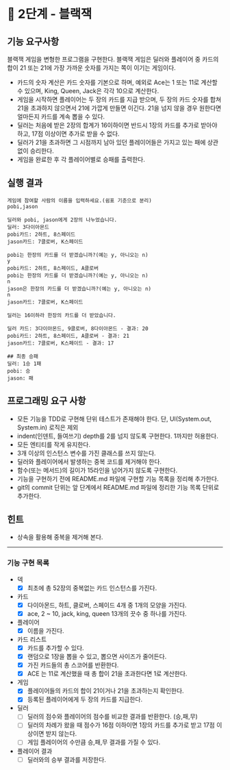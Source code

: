 # 🚀 2단계 - 블랙잭

## 기능 요구사항

블랙잭 게임을 변형한 프로그램을 구현한다. 블랙잭 게임은 딜러와 플레이어 중 카드의 합이 21 또는 21에 가장 가까운 숫자를 가지는 쪽이 이기는 게임이다.

- 카드의 숫자 계산은 카드 숫자를 기본으로 하며, 예외로 Ace는 1 또는 11로 계산할 수 있으며, King, Queen, Jack은 각각 10으로 계산한다.
- 게임을 시작하면 플레이어는 두 장의 카드를 지급 받으며, 두 장의 카드 숫자를 합쳐 21을 초과하지 않으면서 21에 가깝게 만들면 이긴다. 21을 넘지 않을 경우 원한다면 얼마든지 카드를 계속 뽑을 수 있다.
- 딜러는 처음에 받은 2장의 합계가 16이하이면 반드시 1장의 카드를 추가로 받아야 하고, 17점 이상이면 추가로 받을 수 없다.
- 딜러가 21을 초과하면 그 시점까지 남아 있던 플레이어들은 가지고 있는 패에 상관 없이 승리한다.
- 게임을 완료한 후 각 플레이어별로 승패를 출력한다.

## 실행 결과

```
게임에 참여할 사람의 이름을 입력하세요.(쉼표 기준으로 분리)
pobi,jason

딜러와 pobi, jason에게 2장의 나누었습니다.
딜러: 3다이아몬드
pobi카드: 2하트, 8스페이드
jason카드: 7클로버, K스페이드

pobi는 한장의 카드를 더 받겠습니까?(예는 y, 아니오는 n)
y
pobi카드: 2하트, 8스페이드, A클로버
pobi는 한장의 카드를 더 받겠습니까?(예는 y, 아니오는 n)
n
jason은 한장의 카드를 더 받겠습니까?(예는 y, 아니오는 n)
n
jason카드: 7클로버, K스페이드

딜러는 16이하라 한장의 카드를 더 받았습니다.

딜러 카드: 3다이아몬드, 9클로버, 8다이아몬드 - 결과: 20
pobi카드: 2하트, 8스페이드, A클로버 - 결과: 21
jason카드: 7클로버, K스페이드 - 결과: 17

## 최종 승패
딜러: 1승 1패
pobi: 승 
jason: 패
```

## 프로그래밍 요구 사항

- 모든 기능을 TDD로 구현해 단위 테스트가 존재해야 한다. 단, UI(System.out, System.in) 로직은 제외
- indent(인덴트, 들여쓰기) depth를 2를 넘지 않도록 구현한다. 1까지만 허용한다.
- 모든 엔티티를 작게 유지한다.
- 3개 이상의 인스턴스 변수를 가진 클래스를 쓰지 않는다.
- 딜러와 플레이어에서 발생하는 중복 코드를 제거해야 한다.
- 함수(또는 메서드)의 길이가 15라인을 넘어가지 않도록 구현한다.
- 기능을 구현하기 전에 README.md 파일에 구현할 기능 목록을 정리해 추가한다.
- git의 commit 단위는 앞 단계에서 README.md 파일에 정리한 기능 목록 단위로 추가한다.

## 힌트
- 상속을 활용해 중복을 제거해 본다.
---
### 기능 구현 목록
- 덱
  - [x] 최초에 총 52장의 중복없는 카드 인스턴스를 가진다.
- 카드 
  - [x] 다이아몬드, 하트, 클로버, 스페이드 4개 중 1개의 모양을 가진다.
  - [x] ace, 2 ~ 10, jack, king, queen 13개의 끗수 중 하나를 가진다.
- 플레이어
  - [x] 이름을 가진다.
- 카드 리스트
  - [x] 카드를 추가할 수 있다.
  - [x] 랜덤으로 1장을 뽑을 수 있고, 뽑으면 사이즈가 줄어든다.
  - [x] 가진 카드들의 총 스코어를 반환한다.
  - [x] ACE 는 11로 계산했을 때 총 합이 21을 초과한다면 1로 계산한다.
- 게임
  - [x] 플레이어들의 카드의 합이 21이거나 21을 초과하는지 확인한다. 
  - [x] 등록된 플레이어에게 두 장의 카드를 지급한다.
- 딜러
  - [ ] 딜러의 점수와 플레이어의 점수를 비교한 결과를 반환한다. (승,패,무)
  - [ ] 딜러의 차례가 왔을 때 점수가 16점 이하이면 1장의 카드를 추가로 받고 17점 이상이면 받지 않는다.
  - [ ] 게임 플레이어의 수만큼 승,패,무 결과를 가질 수 있다.
- 플레이어 결과
  - [ ] 딜러와의 승부 결과를 저장한다.